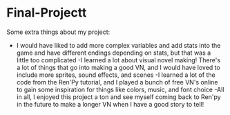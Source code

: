 # Final-Projectt
Some extra things about my project:
- I would have liked to add more complex variables and add stats into the game and have different endings depending on stats, but that was a little too complicated
-I learned a lot about visual novel making! There's a lot of things that go into making a good VN, and I would have loved to include more sprites, sound effects, and scenes
-I learned a lot of the code from the Ren'Py tutorial, and I played a bunch of free VN's online to gain some inspiration for things like colors, music, and font choice
-All in all, I enjoyed this project a ton and see myself coming back to Ren'py in the future to make a longer VN when I have a good story to tell!
